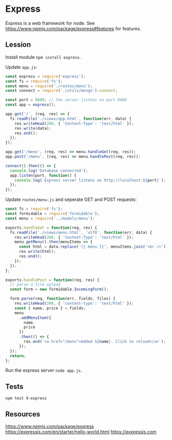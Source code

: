 # Express

Express is a web framework for node. See https://www.npmjs.com/package/express#features for features.

## Lession

Install module `npm install express`.

Update `app.js`:

```js
const express = require('express');
const fs = require('fs');
const menu = require('./routes/menu');
const connect = require('./utils/mongo').connect;

const port = 8080; // the server listens on port 8080
const app = express();

app.get('/', (req, res) => {
  fs.readFile('./views/app.html', function(err, data) {
    res.writeHead(200, { 'Content-Type': 'text/html' });
    res.write(data);
    res.end();
  });
});

app.get('/menu', (req, res) => menu.handleGet(req, res));
app.post('/menu', (req, res) => menu.handlePost(req, res));

connect().then(() => {
  console.log('Database connected');
  app.listen(port, function() {
    console.log(`Express server listens on http://localhost:${port}`);
  });
});
```

Update `routes/menu.js` and seperate GET and POST requests:

```js
const fs = require('fs');
const formidable = require('formidable');
const menu = require('../models/menu');

exports.handleGet = function(req, res) {
  fs.readFile('./views/menu.html', 'utf8', function(err, data) {
    res.writeHead(200, { 'Content-Type': 'text/html' });
    menu.getMenu().then(menuItems => {
      const html = data.replace('{{ menu }}', menuItems.join('<br />'));
      res.write(html);
      res.end();
    });
  });
};

exports.handlePost = function(req, res) {
  // parse a file upload
  const form = new formidable.IncomingForm();

  form.parse(req, function(err, fields, files) {
    res.writeHead(200, { 'content-type': 'text/html' });
    const { name, price } = fields;
    menu
      .addMenuItem({
        name,
        price
      })
      .then(() => {
        res.end(`<a href="/menu">Added ${name}. Click to reload</a>`);
      });
  });
  return;
};
```

Run the express server `node app.js`.

## Tests

`npm test 9-express`

## Resources

https://www.npmjs.com/package/express
https://expressjs.com/en/starter/hello-world.html
https://expressjs.com
